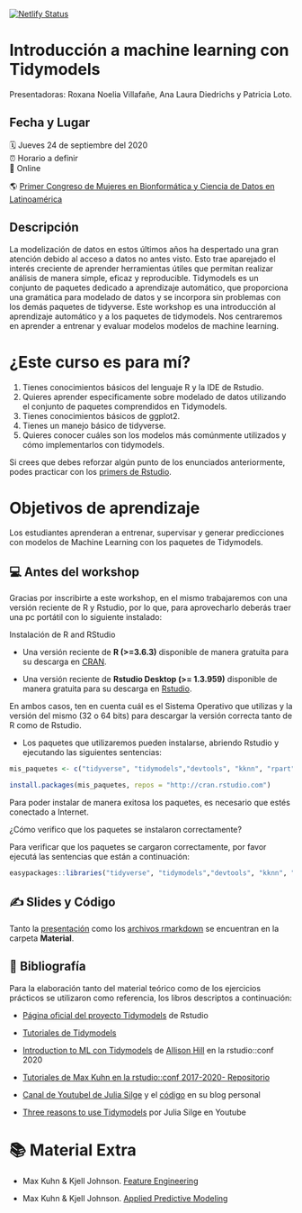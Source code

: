  [![Netlify Status](https://api.netlify.com/api/v1/badges/17d086f4-e161-4439-b09a-cf9e7ba24cc2/deploy-status)](https://app.netlify.com/sites/roxananoelia/deploys)

# Introducción a machine learning con Tidymodels


Presentadoras: Roxana Noelia Villafañe, Ana Laura Diedrichs y Patricia Loto. 


Fecha y Lugar
-------------

🗓️ Jueves 24 de septiembre del 2020  
⏰ Horario a definir  
🏨 Online

🌎 [Primer Congreso de Mujeres en Bionformática y Ciencia de Datos en Latinoamérica](https://womenbioinfodatascla.github.io/index.html)


Descripción
------------------------------------------------------------
La modelización de datos en estos últimos años ha despertado una gran atención debido al acceso a datos no antes visto. Esto trae aparejado el interés creciente de aprender herramientas útiles que permitan realizar análisis de manera simple, eficaz y reproducible. Tidymodels es un conjunto de paquetes dedicado a aprendizaje automático, que proporciona una gramática para modelado de datos y se incorpora sin problemas con los demás paquetes de tidyverse.  Este workshop es una introducción al aprendizaje automático y a los paquetes de tidymodels. 
Nos centraremos en aprender a entrenar y evaluar modelos modelos de machine learning. 



# ¿Este curso es para mí?

1.  Tienes conocimientos básicos del lenguaje R y la IDE de Rstudio.
2.   Quieres aprender especificamente sobre modelado de datos utilizando el conjunto de paquetes comprendidos en Tidymodels.
3.  Tienes conocimientos básicos de ggplot2.
4.  Tienes un manejo básico de tidyverse.
5.  Quieres conocer cuáles son los modelos más comúnmente utilizados y cómo implementarlos con tidymodels.

Si crees que debes reforzar algún punto de los enunciados anteriormente, podes practicar con los [primers de Rstudio]().

# Objetivos de aprendizaje
Los estudiantes aprenderan a entrenar, supervisar y generar predicciones con modelos de Machine Learning con los paquetes de Tidymodels.


💻 Antes del workshop
------------------------------------------------------------

Gracias por inscribirte a este workshop, en el mismo trabajaremos con una versión reciente de R y Rstudio, por lo que, para aprovecharlo deberás traer una pc portátil con lo siguiente instalado:

Instalación de R and RStudio

-   Una versión reciente de **R (>=3.6.3)** disponible de manera gratuita para su descarga en [CRAN](https://cran.r-project.org/).
    
-   Una versión reciente de **Rstudio Desktop (>= 1.3.959)** disponible de manera gratuita para su descarga en [Rstudio](https://www.rstudio.com/download).
    

En ambos casos, ten en cuenta cuál es el Sistema Operativo que utilizas y la versión del mismo (32 o 64 bits) para descargar la versión correcta tanto de R como de Rstudio.

-   Los paquetes que utilizaremos pueden instalarse, abriendo Rstudio y ejecutando las siguientes sentencias:

```r
mis_paquetes <- c("tidyverse", "tidymodels","devtools", "kknn", "rpart", "rpart.plot", "rattle", "AmesHousing", "ranger", "partykit", "vip")

install.packages(mis_paquetes, repos = "http://cran.rstudio.com")

```

Para poder instalar de manera exitosa los paquetes, es necesario que estés conectado a Internet.

¿Cómo verifico que los paquetes se instalaron correctamente?

Para verificar que los paquetes se cargaron correctamente, por favor ejecutá las sentencias que están a continuación:

```r
easypackages::libraries("tidyverse", "tidymodels","devtools", "kknn", "rpart", "rpart.plot", "rattle", "AmesHousing", "ranger", "partykit", "vip")

```
✍️ Slides y Código
------------------------------------------------------------

Tanto la [presentación]() como los [archivos rmarkdown]() se encuentran en la carpeta **Material**.

📓 **Bibliografía**
-------------------------------------------------------------------------------------------------------------------

Para la elaboración tanto del material teórico como de los ejercicios prácticos se utilizaron como referencia, los libros descriptos a continuación:

- [Página oficial del proyecto Tidymodels](https://github.com/tidymodels) de Rstudio

- [Tutoriales de Tidymodels](https://www.tidymodels.org/learn/)

- [Introduction to ML con Tidymodels](https://conf20-intro-ml.netlify.app/) de [Allison Hill](https://github.com/rstudio-conf-2020/intro-to-ml-tidy/commits?author=apreshill) en la rstudio::conf 2020

- [Tutoriales de Max Kuhn en la rstudio::conf 2017-2020- Repositorio](https://github.com/topepo/rstudio-conf)

- [Canal de Youtubel de Julia Silge](https://www.youtube.com/channel/UCTTBgWyJl2HrrhQOOc710kA) y el [código](https://juliasilge.com/) en su blog personal  

- [Three reasons to use Tidymodels](https://t.co/1HqiujvEDn?amp=1) por Julia Silge en Youtube

    

:books: Material Extra
============================================================

- Max Kuhn & Kjell Johnson. [Feature Engineering](http://www.feat.engineering/)

- Max Kuhn & Kjell Johnson.  [Applied Predictive Modeling](https://link.springer.com/book/10.1007/978-1-4614-6849-3)


